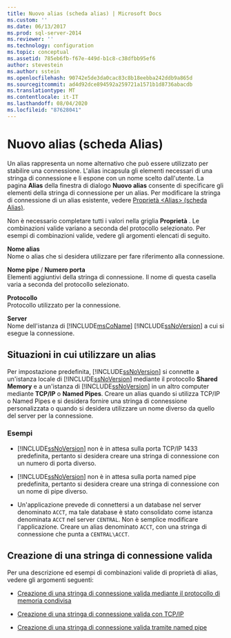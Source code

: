 ```yaml
---
title: Nuovo alias (scheda alias) | Microsoft Docs
ms.custom: ''
ms.date: 06/13/2017
ms.prod: sql-server-2014
ms.reviewer: ''
ms.technology: configuration
ms.topic: conceptual
ms.assetid: 785eb6fb-f67e-449d-b1c8-c38dfbb95ef6
author: stevestein
ms.author: sstein
ms.openlocfilehash: 90742e5de3da0cac83c8b18eebba242ddb9a865d
ms.sourcegitcommit: ad4d92dce894592a259721a1571b1d8736abacdb
ms.translationtype: MT
ms.contentlocale: it-IT
ms.lasthandoff: 08/04/2020
ms.locfileid: "87628041"
---
```

# <a name="new-alias-alias-tab"></a>Nuovo alias (scheda Alias)
  Un alias rappresenta un nome alternativo che può essere utilizzato per stabilire una connessione. L'alias incapsula gli elementi necessari di una stringa di connessione e li espone con un nome scelto dall'utente. La pagina **Alias** della finestra di dialogo **Nuovo alias** consente di specificare gli elementi della stringa di connessione per un alias. Per modificare la stringa di connessione di un alias esistente, vedere [Proprietà &#60;Alias&#62; &#40;scheda Alias&#41;](../../../2014/tools/configuration-manager/alias-properties-alias-tab.md).  
  
 Non è necessario completare tutti i valori nella griglia **Proprietà** . Le combinazioni valide variano a seconda del protocollo selezionato. Per esempi di combinazioni valide, vedere gli argomenti elencati di seguito.  
  
 **Nome alias**  
 Nome o alias che si desidera utilizzare per fare riferimento alla connessione.  
  
 **Nome pipe** / **Numero porta**  
 Elementi aggiuntivi della stringa di connessione. Il nome di questa casella varia a seconda del protocollo selezionato.  
  
 **Protocollo**  
 Protocollo utilizzato per la connessione.  
  
 **Server**  
 Nome dell'istanza di [!INCLUDE[msCoName](../../includes/msconame-md.md)] [!INCLUDE[ssNoVersion](../../includes/ssnoversion-md.md)] a cui si esegue la connessione.  
  
## <a name="when-to-use-an-alias"></a>Situazioni in cui utilizzare un alias  
 Per impostazione predefinita, [!INCLUDE[ssNoVersion](../../includes/ssnoversion-md.md)] si connette a un'istanza locale di [!INCLUDE[ssNoVersion](../../includes/ssnoversion-md.md)] mediante il protocollo **Shared Memory** e a un'istanza di [!INCLUDE[ssNoVersion](../../includes/ssnoversion-md.md)] in un altro computer mediante **TCP/IP** o **Named Pipes**. Creare un alias quando si utilizza TCP/IP o Named Pipes e si desidera fornire una stringa di connessione personalizzata o quando si desidera utilizzare un nome diverso da quello del server per la connessione.  
  
### <a name="examples"></a>Esempi  
  
-   [!INCLUDE[ssNoVersion](../../includes/ssnoversion-md.md)] non è in attesa sulla porta TCP/IP 1433 predefinita, pertanto si desidera creare una stringa di connessione con un numero di porta diverso.  
  
-   [!INCLUDE[ssNoVersion](../../includes/ssnoversion-md.md)] non è in attesa sulla porta named pipe predefinita, pertanto si desidera creare una stringa di connessione con un nome di pipe diverso.  
  
-   Un'applicazione prevede di connettersi a un database nel server denominato `ACCT`, ma tale database è stato consolidato come istanza denominata `ACCT` nel server `CENTRAL`. Non è semplice modificare l'applicazione. Creare un alias denominato `ACCT`, con una stringa di connessione che punta a `CENTRAL\ACCT`.  
  
## <a name="creating-a-valid-connection-string"></a>Creazione di una stringa di connessione valida  
 Per una descrizione ed esempi di combinazioni valide di proprietà di alias, vedere gli argomenti seguenti:  
  
-   [Creazione di una stringa di connessione valida mediante il protocollo di memoria condivisa](../../../2014/tools/configuration-manager/creating-a-valid-connection-string-using-shared-memory-protocol.md)  
  
-   [Creazione di una stringa di connessione valida con TCP/IP](../../../2014/tools/configuration-manager/creating-a-valid-connection-string-using-tcp-ip.md)  
  
-   [Creazione di una stringa di connessione valida tramite named pipe](../../../2014/tools/configuration-manager/creating-a-valid-connection-string-using-named-pipes.md)  
  
  
